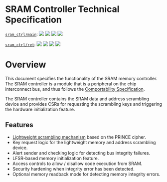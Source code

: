 # SRAM Controller Technical Specification

[`sram_ctrl/main`](https://reports.opentitan.org/hw/ip/sram_ctrl_main/dv/latest/report.html):
![](https://dashboards.lowrisc.org/badges/dv/sram_ctrl/main/test.svg)
![](https://dashboards.lowrisc.org/badges/dv/sram_ctrl/main/passing.svg)
![](https://dashboards.lowrisc.org/badges/dv/sram_ctrl/main/functional.svg)
![](https://dashboards.lowrisc.org/badges/dv/sram_ctrl/main/code.svg)

[`sram_ctrl/ret`](https://reports.opentitan.org/hw/ip/sram_ctrl_ret/dv/latest/report.html):
![](https://dashboards.lowrisc.org/badges/dv/sram_ctrl/ret/test.svg)
![](https://dashboards.lowrisc.org/badges/dv/sram_ctrl/ret/passing.svg)
![](https://dashboards.lowrisc.org/badges/dv/sram_ctrl/ret/functional.svg)
![](https://dashboards.lowrisc.org/badges/dv/sram_ctrl/ret/code.svg)

# Overview

This document specifies the functionality of the SRAM memory controller.
The SRAM controller is a module that is a peripheral on the chip interconnect bus, and thus follows the [Comportability Specification](../../../doc/contributing/hw/comportability/README.md).


The SRAM controller contains the SRAM data and address scrambling device and provides CSRs for requesting the scrambling keys and triggering the hardware initialization feature.

## Features

- [Lightweight scrambling mechanism](../prim/doc/prim_ram_1p_scr.md#custom-substitution-permutation-network) based on the PRINCE cipher.
- Key request logic for the lightweight memory and address scrambling device.
- Alert sender and checking logic for detecting bus integrity failures.
- LFSR-based memory initialization feature.
- Access controls to allow / disallow code execution from SRAM.
- Security hardening when integrity error has been detected.
- Optional memory readback mode for detecting memory integrity errors.
